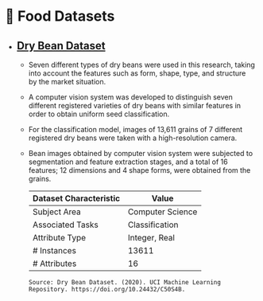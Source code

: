 # 🥑 Food Datasets

* ## [Dry Bean Dataset](https://archive.ics.uci.edu/dataset/602/dry+bean+dataset)

  - Seven different types of dry beans were used in this research, taking into account the features such as form, shape, type, and structure by the market situation.
  - A computer vision system was developed to distinguish seven different registered varieties of dry beans with similar features in order to obtain uniform seed classification.
  - For the classification model, images of 13,611 grains of 7 different registered dry beans were taken with a high-resolution camera.
  - Bean images obtained by computer vision system were subjected to segmentation and feature extraction stages, and a total of 16 features; 12 dimensions and 4 shape forms, were obtained from the grains.

    | Dataset Characteristic | Value               |
    |------------------------|---------------------|
    | Subject Area           | Computer Science    |
    | Associated Tasks       | Classification      |
    | Attribute Type         | Integer, Real       |
    | # Instances            | 13611               |
    | # Attributes           | 16                  |

        Source: Dry Bean Dataset. (2020). UCI Machine Learning Repository. https://doi.org/10.24432/C50S4B.

